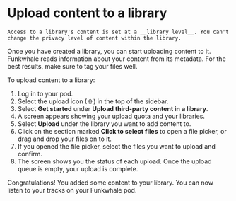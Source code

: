 # Upload content to a library

```{note}
Access to a library's content is set at a __library level__. You can't change the privacy level of content within the library.
```

Once you have created a library, you can start uploading content to it. Funkwhale reads information about your content from its metadata. For the best results, make sure to tag your files well.

To upload content to a library:

1. Log in to your pod.
2. Select the upload icon (⇧) in the top of the sidebar.
3. Select __Get started__ under __Upload third-party content in a library__.
4. A screen appears showing your upload quota and your libraries.
5. Select __Upload__ under the library you want to add content to.
6. Click on the section marked __Click to select files__ to open a file picker, or drag and drop your files on to it.
7. If you opened the file picker, select the files you want to upload and confirm.
8. The screen shows you the status of each upload. Once the upload queue is empty, your upload is complete.

Congratulations! You added some content to your library. You can now listen to your tracks on your Funkwhale pod.
